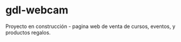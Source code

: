 # gdl-webcam
Proyecto en construcción - pagina web de venta de cursos, eventos, y productos regalos.
